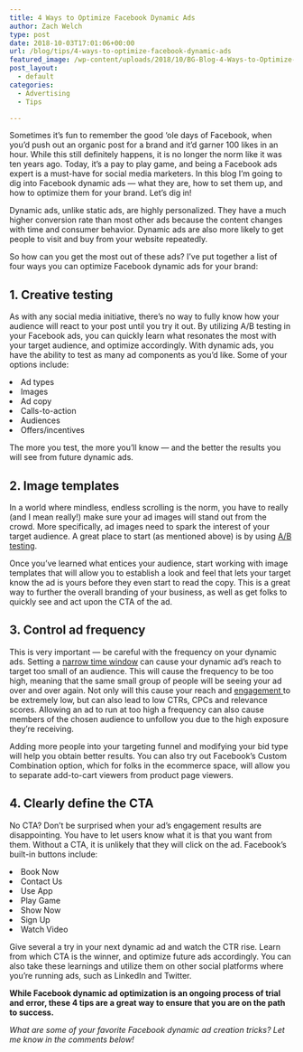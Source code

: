 ```yaml
---
title: 4 Ways to Optimize Facebook Dynamic Ads
author: Zach Welch
type: post
date: 2018-10-03T17:01:06+00:00
url: /blog/tips/4-ways-to-optimize-facebook-dynamic-ads
featured_image: /wp-content/uploads/2018/10/BG-Blog-4-Ways-to-Optimize-Facebook-Dynamic-Ads.png
post_layout:
  - default
categories:
  - Advertising
  - Tips

---
```

<span style="font-weight: 400;">Sometimes it’s fun to remember the good ‘ole days of Facebook, when you’d push out an organic post for a brand and it’d garner 100 likes in an hour. While this still definitely happens, it is no longer the norm like it was ten years ago. Today, it’s a pay to play game, and being a Facebook ads expert is a must-have for social media marketers. In this blog I’m going to dig into Facebook dynamic ads &#8212; what they are, how to set them up, and how to optimize them for your brand. Let’s dig in!</span>

<span style="font-weight: 400;">Dynamic ads, unlike static ads, are highly personalized. They have a much higher conversion rate than most other ads because the content changes with time and consumer behavior. Dynamic ads are also more likely to get people to visit and buy from your website repeatedly.</span>

<span style="font-weight: 400;">So how can you get the most out of these ads? I’ve put together a list of four ways you can optimize Facebook dynamic ads for your brand:</span>

## **1. Creative testing**

<span style="font-weight: 400;">As with any social media initiative, there’s no way to fully know how your audience will react to your post until you try it out. By utilizing A/B testing in your Facebook ads, you can quickly learn what resonates the most with your target audience, and optimize accordingly. With dynamic ads, you have the ability to test as many ad components as you’d like. Some of your options include:</span>

<li style="font-weight: 400;">
  <span style="font-weight: 400;">Ad types</span>
</li>
<li style="font-weight: 400;">
  <span style="font-weight: 400;">Images</span>
</li>
<li style="font-weight: 400;">
  <span style="font-weight: 400;">Ad copy</span>
</li>
<li style="font-weight: 400;">
  <span style="font-weight: 400;">Calls-to-action</span>
</li>
<li style="font-weight: 400;">
  <span style="font-weight: 400;">Audiences</span>
</li>
<li style="font-weight: 400;">
  <span style="font-weight: 400;">Offers/incentives</span>
</li>

<span style="font-weight: 400;">The more you test, the more you’ll know &#8212; and the better the results you will see from future dynamic ads.</span>

## **2. Image templates**

<span style="font-weight: 400;">In a world where mindless, endless scrolling is the norm, you have to really (and I mean really!) make sure your ad images will stand out from the crowd. More specifically, ad images need to spark the interest of your target audience. A great place to start (as mentioned above) is by using </span>[<span style="font-weight: 400;">A/B testing</span>][1]<span style="font-weight: 400;">.  </span>

<span style="font-weight: 400;">Once you’ve learned what entices your audience, start working with image templates that will allow you to establish a look and feel that lets your target know the ad is yours before they even start to read the copy. This is a great way to further the overall branding of your business, as well as get folks to quickly see and act upon the CTA of the ad.</span>

## **3. Control ad frequency**

<span style="font-weight: 400;">This is very important &#8212; be careful with the frequency on your dynamic ads. Setting a </span>[<span style="font-weight: 400;">narrow time window</span>][2] <span style="font-weight: 400;">can cause your dynamic ad’s reach to target too small of an audience. This will cause the frequency to be too high, meaning that the same small group of people will be seeing your ad over and over again. Not only will this cause your reach and </span>[<span style="font-weight: 400;">engagement </span>][3]<span style="font-weight: 400;">to be extremely low, but can also lead to low CTRs, CPCs and relevance scores. Allowing an ad to run at too high a frequency can also cause members of the chosen audience to unfollow you due to the high exposure they’re receiving. </span>

<span style="font-weight: 400;">Adding more people into your targeting funnel and modifying your bid type will help you obtain better results. You can also try out Facebook’s Custom Combination option, which for folks in the ecommerce space, will allow you to separate add-to-cart viewers from product page viewers. </span>

## **4. Clearly define the CTA**

<span style="font-weight: 400;">No CTA? Don’t be surprised when your ad’s engagement results are disappointing. You have to let users know what it is that you want from them. Without a CTA, it is unlikely that they will click on the ad. Facebook’s built-in buttons include:</span>

<li style="font-weight: 400;">
  <span style="font-weight: 400;">Book Now</span>
</li>
<li style="font-weight: 400;">
  <span style="font-weight: 400;">Contact Us</span>
</li>
<li style="font-weight: 400;">
  <span style="font-weight: 400;">Use App</span>
</li>
<li style="font-weight: 400;">
  <span style="font-weight: 400;">Play Game</span>
</li>
<li style="font-weight: 400;">
  <span style="font-weight: 400;">Show Now</span>
</li>
<li style="font-weight: 400;">
  <span style="font-weight: 400;">Sign Up</span>
</li>
<li style="font-weight: 400;">
  <span style="font-weight: 400;">Watch Video</span>
</li>

<span style="font-weight: 400;">Give several a try in your next dynamic ad and watch the CTR rise. Learn from which CTA is the winner, and optimize future ads accordingly. You can also take these learnings and utilize them on other social platforms where you’re running ads, such as LinkedIn and Twitter.</span>

**While Facebook dynamic ad optimization is an ongoing process of trial and error, these 4 tips are a great way to ensure that you are on the path to success.**

_<span style="font-weight: 400;">What are some of your favorite Facebook dynamic ad creation tricks? Let me know in the comments below!</span>_

 [1]: http://localhost/brandglue/old-website/blog/social-media-tips/5-design-must-haves-before-creating-your-social-ad
 [2]: https://www.jonloomer.com/2018/05/17/optimize-facebook-dynamic-product-ads/
 [3]: http://localhost/brandglue/old-website/blog/social-media-tips/5-content-strategies-from-big-brands-to-increase-engagement-on-social-media